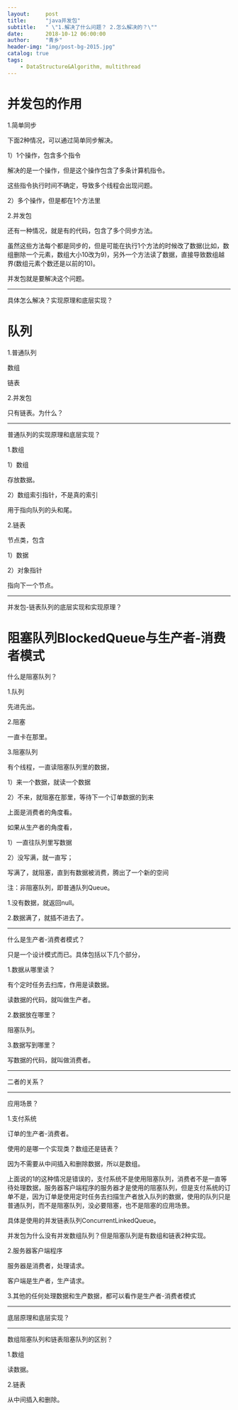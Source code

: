 ```yaml
---
layout:     post
title:      "java并发包"
subtitle:   " \"1.解决了什么问题？ 2.怎么解决的？\""
date:       2018-10-12 06:00:00
author:     "青乡"
header-img: "img/post-bg-2015.jpg"
catalog: true
tags:
    - DataStructure&Algorithm, multithread
---
```





# 并发包的作用

1.简单同步

下面2种情况，可以通过简单同步解决。

1）1个操作，包含多个指令

解决的是一个操作，但是这个操作包含了多条计算机指令。

这些指令执行时间不确定，导致多个线程会出现问题。



2）多个操作，但是都在1个方法里



2.并发包

还有一种情况，就是有的代码，包含了多个同步方法。



虽然这些方法每个都是同步的，但是可能在执行1个方法的时候改了数据(比如，数组删除一个元素，数组大小10改为9)，另外一个方法读了数据，直接导致数组越界(数组元素个数还是以前的10)。



并发包就是要解决这个问题。



---

具体怎么解决？实现原理和底层实现？



# 队列

1.普通队列

数组

链表



2.并发包

只有链表。为什么？



---

普通队列的实现原理和底层实现？

1.数组

1）数组

存放数据。

2）数组索引指针，不是真的索引

用于指向队列的头和尾。



2.链表

节点类，包含

1）数据

2）对象指针

指向下一个节点。



---

并发包-链表队列的底层实现和实现原理？









# 阻塞队列BlockedQueue与生产者-消费者模式

什么是阻塞队列？

1.队列

先进先出。



2.阻塞

一直卡在那里。



3.阻塞队列

有个线程，一直读阻塞队列里的数据，

1）来一个数据，就读一个数据

2）不来，就阻塞在那里，等待下一个订单数据的到来

上面是消费者的角度看。



如果从生产者的角度看，

1）一直往队列里写数据

2）没写满，就一直写；

写满了，就阻塞，直到有数据被消费，腾出了一个新的空间






注：非阻塞队列，即普通队列Queue。

1.没有数据，就返回null。

2.数据满了，就插不进去了。





---

什么是生产者-消费者模式？

只是一个设计模式而已。具体包括以下几个部分，

1.数据从哪里读？

有个定时任务去扫库，作用是读数据。

读数据的代码，就叫做生产者。

2.数据放在哪里？

阻塞队列。

3.数据写到哪里？

写数据的代码，就叫做消费者。





---

二者的关系？



---

应用场景？

1.支付系统

订单的生产者-消费者。



使用的是哪一个实现类？数组还是链表？

因为不需要从中间插入和删除数据，所以是数组。



上面说的1的这种情况是错误的，支付系统不是使用阻塞队列，消费者不是一直等待处理数据，服务器客户端程序的服务器才是使用的阻塞队列，但是支付系统的订单不是，因为订单是使用定时任务去扫描生产者放入队列的数据，使用的队列只是普通队列，而不是阻塞队列，没必要阻塞，也不是阻塞的应用场景。



具体是使用的并发链表队列ConcurrentLinkedQueue。



并发包为什么没有并发数组队列？但是阻塞队列是有数组和链表2种实现。





2.服务器客户端程序

服务器是消费者，处理请求。

客户端是生产者，生产请求。



3.其他的任何处理数据和生产数据，都可以看作是生产者-消费者模式





---

底层原理和底层实现？





---

数组阻塞队列和链表阻塞队列的区别？

1.数组

读数据。



2.链表

从中间插入和删除。












